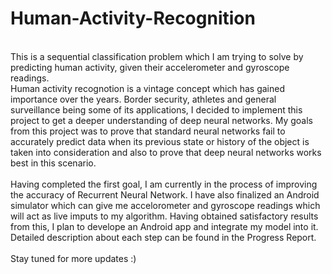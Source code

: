 # Human-Activity-Recognition
<br />
This is a sequential classification problem which I am trying to solve by predicting human activity, given their accelerometer  and gyroscope readings.<br />
Human activity recognotion is a vintage concept which has gained importance over the years. Border security, athletes and general surveillance being some of its applications, I decided to implement this project to get a deeper understanding of deep neural networks. My goals from this project was to prove that standard neural networks fail to accurately predict data when its previous state or history of the object is taken into consideration and also to prove that deep neural networks works best in this scenario.<br />
<br />
Having completed the first goal, I am currently in the process of improving the accuracy of Recurrent Neural Network. I have also finalized an Android simulator which can give me accelorometer and gyroscope readings which will act as live imputs to my algorithm. Having obtained satisfactory results from this, I plan to develope an Android app and integrate my model into it.
<br />
Detailed description about each step can be found in the Progress Report.
<br />
<br />
Stay tuned for more updates :)
